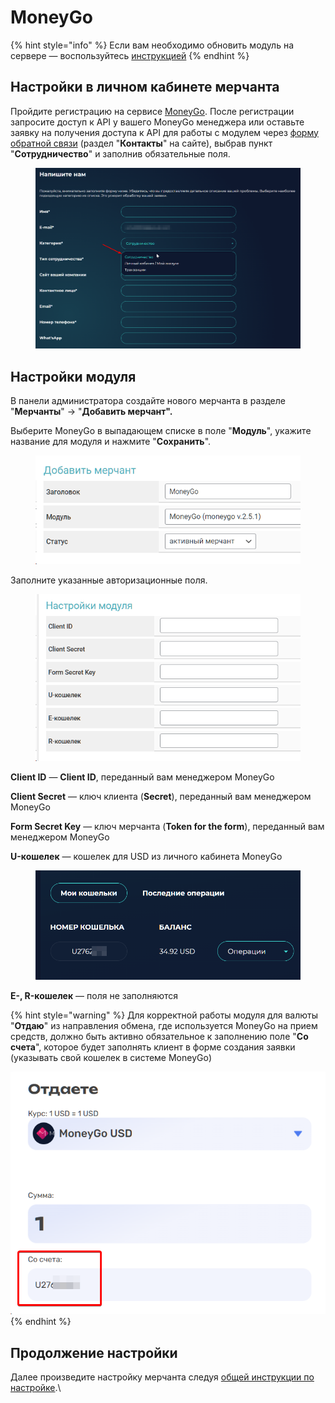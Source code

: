 # MoneyGo

{% hint style="info" %}
Если вам необходимо обновить модуль на сервере — воспользуйтесь [инструкцией](https://premium.gitbook.io/rukovodstvo-polzovatelya/osnovnye-nastroiki/faq/kak-obnovit-faily-na-servere#moduli-merchantov)
{% endhint %}

## Настройки в личном кабинете мерчанта

Пройдите регистрацию на сервисе [MoneyGo](https://money-go.com/ru/register). После регистрации запросите доступ к API у вашего MoneyGo менеджера или оставьте заявку на получения доступа к API для работы с модулем через [форму обратной связи](https://money-go.com/ru/helpdesk) (раздел "**Контакты**" на сайте), выбрав пункт "**Сотрудничество**" и заполнив обязательные поля.

<figure><img src="../../../.gitbook/assets/image (2011).png" alt=""><figcaption></figcaption></figure>

## Настройки модуля

В панели администратора создайте нового мерчанта в разделе "**Мерчанты**" -> "**Добавить мерчант".**

Выберите MoneyGo в выпадающем списке в поле "**Модуль**", укажите название для модуля и нажмите "**Сохранить**".

<figure><img src="../../../.gitbook/assets/image (224).png" alt="" width="455"><figcaption></figcaption></figure>

Заполните указанные авторизационные поля.

<figure><img src="../../../.gitbook/assets/image (2113).png" alt="" width="454"><figcaption></figcaption></figure>

**Client ID** — **Client ID**, переданный вам менеджером MoneyGo

**Client Secret** — ключ клиента (**Secret**), переданный вам менеджером MoneyGo

**Form Secret Key** — ключ мерчанта (**Token for the form**), переданный вам менеджером MoneyGo

**U-кошелек** — кошелек для USD из личного кабинета MoneyGo

<figure><img src="../../../.gitbook/assets/image (226).png" alt="" width="563"><figcaption></figcaption></figure>

**E-, R-кошелек** — поля не заполняются

{% hint style="warning" %}
Для корректной работы модуля для валюты "**Отдаю**" из направления обмена, где используется MoneyGo на прием средств, должно быть активно обязательное к заполнению поле "**Со счета**", которое будет заполнять клиент в форме создания заявки (указывать свой кошелек в системе MoneyGo)

![](<../../../.gitbook/assets/image (231).png>)
{% endhint %}

## Продолжение настройки

Далее произведите настройку мерчанта следуя [общей инструкции по настройке](https://premium.gitbook.io/rukovodstvo-polzovatelya/osnovnye-nastroiki/merchanty-i-avtovyplaty/merchanty/obshie-nastroiki-merchantov).\
